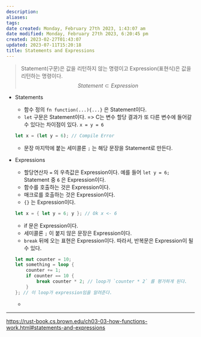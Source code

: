 ```yaml
---
description:
aliases: 
tags: 
date created: Monday, February 27th 2023, 1:43:07 am
date modified: Monday, February 27th 2023, 6:20:45 pm
created: 2023-02-27T01:43:07
updated: 2023-07-11T15:20:18
title: Statements and Expressions
---
```


> Statement(구문)은 값을 리턴하지 않는 명령이고 Expression(표현식)은 값을 리턴하는 명령이다.
$$
Statement \subset Expression
$$
- Statements
	- 함수 정의 `fn function(...){...}` 은 Statement이다.
	- `let` 구문은 Statement이다. => C는 변수 할당 결과가 또 다른 변수에 들어갈 수 있다는 차이점이 있다. `x = y = 6` 
	```rust
	let x = (let y = 6); // Compile Error
	```
	- 문장 마지막에 붙는 세미콜론 `;` 는 해당 문장을 Statement로 만든다.

- Expressions
	- 할당연산자 `` = `` 의 우측값은 Expression이다. 예를 들어 `let y = 6;` Statement 중 `` 6 `` 은 Expression이다. 
	- 함수를 호출하는 것은 Expression이다.
	- 매크로를 호출하는 것은 Expression이다.
	- `{}` 는 Expression이다.
	```rust
	let x = { let y = 6; y }; // Ok x <- 6
	```
	- if 문은 Expression이다.
	- 세미콜론 `;` 이 붙지 않은 문장은 Expression이다.
	- `break` 뒤에 오는 표현은 Expression이다. 따라서, 반복문은 Expression이 될 수 있다.
	```rust
	let mut counter = 10;
	let something = loop {
		counter += 1;
		if counter == 10 {
			break counter * 2; // loop가 `counter * 2` 를 평가하게 된다.
		}
	}; // 이 loop가 expression임을 알려준다.
	```
	- 
___
https://rust-book.cs.brown.edu/ch03-03-how-functions-work.html#statements-and-expressions

